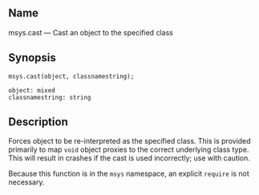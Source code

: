 <a name="lua.ref.msys.cast"></a>
## Name

msys.cast — Cast an object to the specified class

<a name="idp16043696"></a>
## Synopsis

`msys.cast(object, classnamestring);`

```
object: mixed
classnamestring: string
```
<a name="idp16046688"></a>
## Description

Forces object to be re-interpreted as the specified class. This is provided primarily to map `void` object proxies to the correct underlying class type. This will result in crashes if the cast is used incorrectly; use with caution.

Because this function is in the `msys` namespace, an explicit `require` is not necessary.

